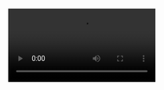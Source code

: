 ![Game video](https://github.com/Ahmet-Burak-Gul/Casual-Game/blob/main/%C4%B0n%20Gane%20Video%20and%20Image/%C4%B0simsiz%20video%20%E2%80%90%20Clipchamp%20ile%20yap%C4%B1ld%C4%B1%20(7).mp4)
